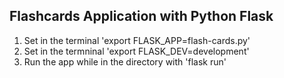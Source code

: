## Flashcards Application with Python Flask

1. Set in the terminal 'export FLASK_APP=flash-cards.py'
2. Set in the termninal 'export FLASK_DEV=development'
3. Run the app while in the directory with 'flask run'